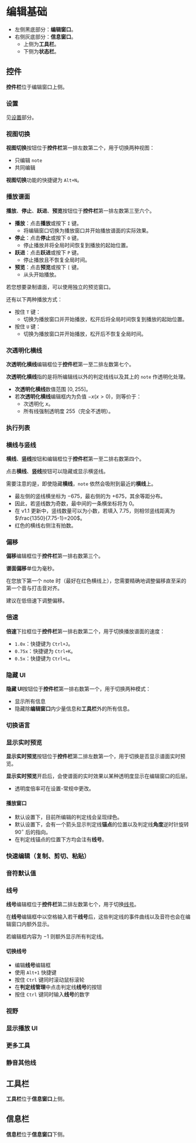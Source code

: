 # 编辑基础

<!--TODO: 此处应有图片-->

<!--TODO: 待完善 基本信息以及拍数-->

- 左侧黑底部分：**编辑窗口**。
- 右侧灰底部分：**信息窗口**。
  - 上侧为**工具栏**。
  - 下侧为**状态栏**。

## 控件

<!--TODO: 此处应有图片-->

**控件栏**位于编辑窗口上侧。

### 设置

见[设置](settings.md)部分。

### 视图切换

<!--TODO: 此处应有图片-->

**视图切换**按钮位于**控件栏**第一排左数第二个，用于切换两种视图：

- 只编辑 `note`
- 共同编辑

**视图切换**功能的快捷键为 `Alt+N`。

### 播放谱面

<!--TODO: 此处应有图片-->

**播放**、**停止**、**跃进**、**预览**按钮位于**控件栏**第一排左数第三至六个。

- **播放**：点击**播放**或按下 `I` 键。
  - 将编辑窗口切换为播放窗口并开始播放谱面的实际效果。
- **停止**：点击**停止**或按下 `O` 键。
  - 停止播放并将全局时间恢复到播放的起始位置。
- **跃进**：点击**跃进**或按下 `P` 键。
  - 停止播放且不恢复全局时间。
- **预览**：点击**预览**或按下 `[` 键。
  - 从头开始播放。

<!--TODO: 预览窗口部分-->

若您想要录制谱面，可以使用独立的预览窗口。

还有以下两种播放方式：

- 按住 `T` 键：
  - 切换为播放窗口并开始播放，松开后将全局时间恢复到播放的起始位置。
- 按住 `U` 键：
  - 切换为播放窗口并开始播放，松开后不恢复全局时间。

### 次透明化横线

<!--TODO: 此处应有图片-->
**次透明化横线**编辑框位于**控件栏**第一至二排左数第七个。

**次透明化横线**指的是将所编辑线以外的判定线线以及其上的 `note` 作透明化处理。

- **次透明化横线**数值范围 $[0,255]$。
- 若**次透明化横线**编辑框内为负值 $-x(x\gt 0)$，则等价于：
  - 次透明化 $x$。
  - 所有线强制透明度 $255$（完全不透明）。

### 执行列表

<!--TODO: 此处应有图片-->
<!--TODO: 待补充-->

### 横线与竖线

**横线**、**竖线**按钮和编辑框位于**控件栏**第一至二排右数第四个。

点击**横线**、**竖线**按钮可以隐藏或显示横竖线。

需要注意的是，即使隐藏**横线**，`note` 依然会吸附到最近的**横线**上。

- 最左侧的竖线横坐标为 $-675$，最右侧的为 $+675$，其余等距分布。
- 因此，若竖线数为奇数，最中间的一条横坐标将为 $0$。
- 在 v1.1 更新中，竖线数量可以为小数，若填入 $7.75$，则相邻竖线距离为 $\frac{1350}{7.75-1}=200$。
- 红色的横线右侧注有拍数。

### 偏移

<!--TODO: 此处应有图片-->

**偏移**编辑框位于**控件栏**第一排右数第三个。

**谱面偏移**单位为毫秒。

在您放下第一个 note 时（最好在红色横线上），您需要精确地调整偏移直至采的第一个音与打击音对齐。<!--TODO: 描述待修改-->

建议在低倍速下调整偏移。

### 倍速

<!--TODO: 此处应有图片-->

**倍速**下拉框位于**控件栏**第一排右数第二个，用于切换播放谱面的速度：

- `1.0x`：快捷键为 `Ctrl+J`。
- `0.75x`：快捷键为 `Ctrl+K`。
- `0.5x`：快捷键为 `Ctrl+L`。

### 隐藏 UI

<!--TODO: 此处应有图片-->

**隐藏 UI**按钮位于**控件栏**第一排右数第一个，用于切换两种模式：

- 显示所有信息
- 隐藏除**编辑窗口**内少量信息和**工具栏**外的所有信息。

### 切换语言

<!--TODO: 此处应有图片-->
<!--TODO: 待补充-->

### 显示实时预览

<!--TODO: 此处应有图片-->

**显示实时预览**按钮位于**控件栏**第二排左数第一个，用于切换是否显示谱面实时预览。

**显示实时预览**开启后，会使谱面的实时效果以某种透明度显示在编辑窗口的后层。

- 透明度倍率可在设置-常规中更改。

#### 播放窗口

<!--TODO: 此处应有图片-->

- 默认设置下，目前所编辑的判定线会呈现绿色。
- 默认设置下，会有一个箭头显示判定线**锚点**的位置以及判定线**角度**逆时针旋转 ${90}^{\circ}$ 后的指向。
- 在判定线锚点的位置下方均会注有**线号**。

### 快速编辑（复制、剪切、粘贴）

<!--TODO: 此处应有图片-->
<!--TODO: 待补充-->

### 音符默认值

<!--TODO: 此处应有图片-->
<!--TODO: 待补充-->

### 线号

<!--TODO: 此处应有图片-->

**线号**编辑框位于**控件栏**第二排左数第七个，用于切换[线号](line.md#线号)。

在**线号**编辑框中以空格输入若干**线号**后，这些判定线的事件曲线以及音符也会在编辑窗口内额外显示。

若编辑框内容为 $-1$ 则额外显示所有判定线。

#### 切换线号

- 编辑**线号**编辑框
- 使用 `Alt+1` 快捷键
- 按住 `Ctrl` 键同时滚动鼠标滚轮
- 在**判定线管理**中点击判定线**线号**的按钮
- 按住 `Ctrl` 键同时输入**线号**的数字

### 视野

<!--TODO: 此处应有图片-->
<!--TODO: 待补充-->

### 显示播放 UI

<!--TODO: 此处应有图片-->
<!--TODO: 待补充-->

### 更多工具

<!--TODO: 此处应有图片-->
<!--TODO: 待补充-->

### 静音其他线

<!--TODO: 此处应有图片-->
<!--TODO: 待补充-->

## 工具栏

**工具栏**位于**信息窗口**上侧。

<!--TODO: 此处应有图片-->
<!--TODO: 待补充-->

## 信息栏

**信息栏**位于**信息窗口**下侧。

<!--TODO: 此处应有图片-->
<!--TODO: 待补充-->
